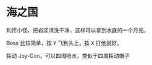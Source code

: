 
# 海之国

利用小怪，把岩浆清洗干净，这样可以拿到水底的一个月亮。

Boss 比较简单，按 <kbd>Y</kbd> 飞到头上，按 <kbd>X</kbd> 打他就好。

挥动 Joy-Con，可以四周喷水，类似于四周挥动帽子
